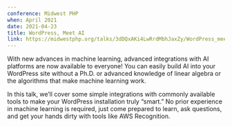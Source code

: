 ```yaml
---
conference: Midwest PHP
when: April 2021
date: 2021-04-23
title: WordPress, Meet AI
link: https://midwestphp.org/talks/3dDQxAKi4LwRrdMbhJaxZy/WordPress_meet_AI
---
```

With new advances in machine learning, advanced integrations with AI platforms are now available to everyone! You can easily build AI into your WordPress site without a Ph.D. or advanced knowledge of linear algebra or the algorithms that make machine learning work.

In this talk, we’ll cover some simple integrations with commonly available tools to make your WordPress installation truly “smart.” No prior experience in machine learning is required, just come prepared to learn, ask questions, and get your hands dirty with tools like AWS Recognition.